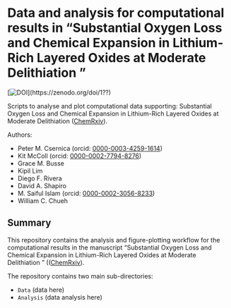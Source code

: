 # Data and analysis for computational results in &ldquo;Substantial Oxygen Loss and Chemical Expansion in Lithium-Rich Layered Oxides at Moderate Delithiation &rdquo;
[![DOI](https://zenodo.org/badge/??.??)](https://zenodo.org/doi/1??)

Scripts to analyse and plot computational data supporting:
Substantial Oxygen Loss and Chemical Expansion in Lithium-Rich Layered Oxides at Moderate Delithiation
([ChemRxiv](https://chemrxiv.org/engage/chemrxiv/article-details/65c93d6b66c13817296bf3fc)).

Authors:
- Peter M. Csernica (orcid: [0000-0003-4259-1614](https://orcid.org/0000-0003-4259-1614))
- Kit McColl (orcid: [0000-0002-7794-8276](https://orcid.org/0000-0002-7794-8276))
- Grace M. Busse
- Kipil Lim
- Diego F. Rivera
- David A. Shapiro
- M. Saiful Islam (orcid: [0000-0002-3056-8233](https://orcid.org/0000-0003-0373-116X))
- William C. Chueh

## Summary
This repository contains the analysis and figure-plotting workflow for the computational results in the manuscript &ldquo;Substantial Oxygen Loss and Chemical Expansion in Lithium-Rich Layered Oxides at Moderate Delithiation &rdquo; (([ChemRxiv](https://chemrxiv.org/engage/chemrxiv/article-details/65c93d6b66c13817296bf3fc)).

The repository contains two main sub-directories: 
- `Data` (data here)
- `Analysis` (data analysis here)

